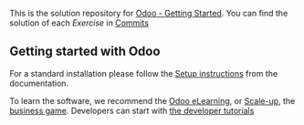 This is the solution repository for <a href="https://www.odoo.com/documentation/17.0/developer/tutorials/getting_started.html">Odoo - Getting Started</a>. 
You can find the solution of each _Exercise_ in <a href="https://github.com/stevenhei/odooTutorial/commits/17.0/">Commits</a>

Getting started with Odoo
-------------------------

For a standard installation please follow the <a href="https://www.odoo.com/documentation/17.0/administration/install/install.html">Setup instructions</a>
from the documentation.

To learn the software, we recommend the <a href="https://www.odoo.com/slides">Odoo eLearning</a>, or <a href="https://www.odoo.com/page/scale-up-business-game">Scale-up</a>, the <a href="https://www.odoo.com/page/scale-up-business-game">business game</a>. Developers can start with <a href="https://www.odoo.com/documentation/17.0/developer/howtos.html">the developer tutorials</a>
